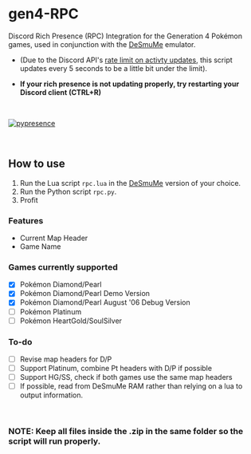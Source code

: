 # gen4-RPC
  Discord Rich Presence (RPC) Integration for the Generation 4 Pokémon games, used in conjunction with the [DeSmuMe](http://desmume.org/) emulator.

- (Due to the Discord API's [rate limit on activty updates](https://discordapp.com/developers/docs/game-sdk/activities), this script updates every 5 seconds to be a little bit under the limit). 

- **If your rich presence is not updating properly, try restarting your Discord client (CTRL+R)**
</br>

[![pypresence](https://img.shields.io/badge/using-pypresence-00bb88.svg?style=for-the-badge&logo=discord&logoWidth=20)](https://github.com/qwertyquerty/pypresence)

</br>

## How to use
1. Run the Lua script `rpc.lua` in the [DeSmuMe](http://desmume.org/) version of your choice.
2. Run the Python script `rpc.py`.
3. Profit

### Features
- Current Map Header
- Game Name

### Games currently supported
- [X] Pokémon Diamond/Pearl
- [X] Pokémon Diamond/Pearl Demo Version
- [X] Pokémon Diamond/Pearl August '06 Debug Version
- [ ] Pokémon Platinum
- [ ] Pokémon HeartGold/SoulSilver

### To-do
- [ ] Revise map headers for D/P
- [ ] Support Platinum, combine Pt headers with D/P if possible
- [ ] Support HG/SS, check if both games use the same map headers
- [ ] If possible, read from DeSmuMe RAM rather than relying on a lua to output information.
</br>

### NOTE: Keep all files inside the .zip in the same folder so the script will run properly.
